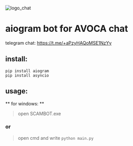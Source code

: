 ![logo_chat](https://user-images.githubusercontent.com/61238982/184719448-df27385e-240e-4a86-8994-39f2aa72dcbc.jpg)

# aiogram bot for AVOCA chat

telegram chat: https://t.me/+aPzyHAQoMSE1NzYy

## install:
  ```
  pip install aiogram
  pip install asyncio
  ```

## usage:
** for windows: **
> open SCAMBOT.exe
### or
> open cmd and write `python main.py`
